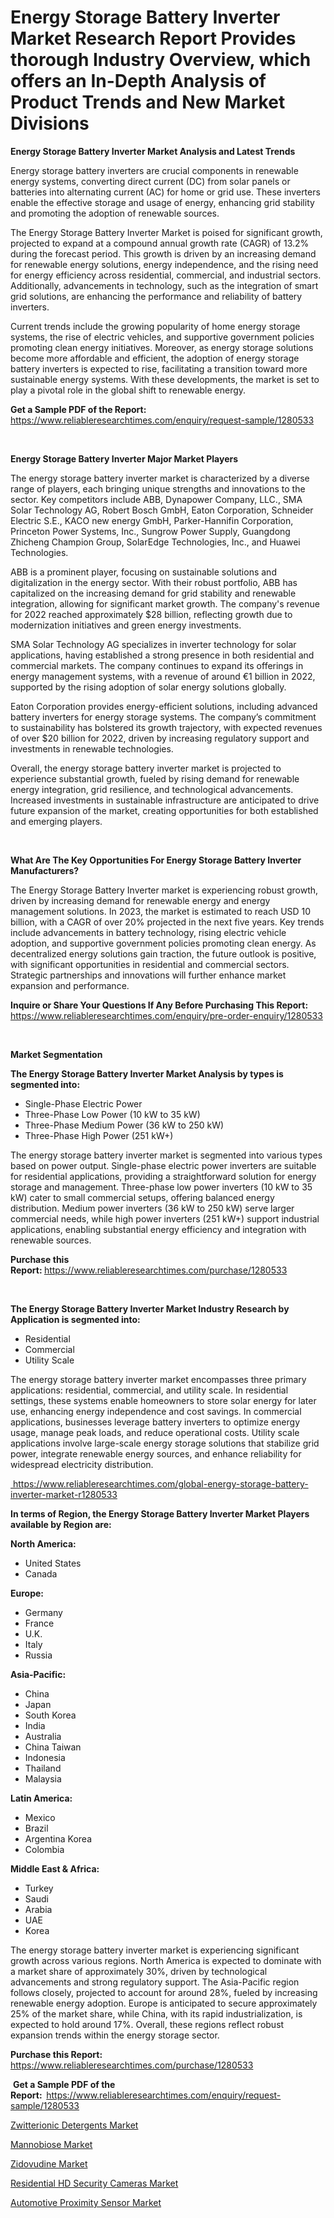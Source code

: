 <p><h1>Energy Storage Battery Inverter Market Research Report Provides thorough Industry Overview, which offers an In-Depth Analysis of Product Trends and New Market Divisions</h1></p><p><strong>Energy Storage Battery Inverter Market Analysis and Latest Trends</strong></p>
<p><p>Energy storage battery inverters are crucial components in renewable energy systems, converting direct current (DC) from solar panels or batteries into alternating current (AC) for home or grid use. These inverters enable the effective storage and usage of energy, enhancing grid stability and promoting the adoption of renewable sources.</p><p>The Energy Storage Battery Inverter Market is poised for significant growth, projected to expand at a compound annual growth rate (CAGR) of 13.2% during the forecast period. This growth is driven by an increasing demand for renewable energy solutions, energy independence, and the rising need for energy efficiency across residential, commercial, and industrial sectors. Additionally, advancements in technology, such as the integration of smart grid solutions, are enhancing the performance and reliability of battery inverters.</p><p>Current trends include the growing popularity of home energy storage systems, the rise of electric vehicles, and supportive government policies promoting clean energy initiatives. Moreover, as energy storage solutions become more affordable and efficient, the adoption of energy storage battery inverters is expected to rise, facilitating a transition toward more sustainable energy systems. With these developments, the market is set to play a pivotal role in the global shift to renewable energy.</p></p>
<p><strong>Get a Sample PDF of the Report:&nbsp;</strong> <a href="https://www.reliableresearchtimes.com/enquiry/request-sample/1280533?utm_campaign=1835&utm_medium=2&utm_source=Github&utm_content=ia&utm_term=10122024&utm_id=energy-storage-battery-inverter">https://www.reliableresearchtimes.com/enquiry/request-sample/1280533</a></p>
<p>&nbsp;</p>
<p><strong>Energy Storage Battery Inverter Major Market Players</strong></p>
<p><p>The energy storage battery inverter market is characterized by a diverse range of players, each bringing unique strengths and innovations to the sector. Key competitors include ABB, Dynapower Company, LLC., SMA Solar Technology AG, Robert Bosch GmbH, Eaton Corporation, Schneider Electric S.E., KACO new energy GmbH, Parker-Hannifin Corporation, Princeton Power Systems, Inc., Sungrow Power Supply, Guangdong Zhicheng Champion Group, SolarEdge Technologies, Inc., and Huawei Technologies.</p><p>ABB is a prominent player, focusing on sustainable solutions and digitalization in the energy sector. With their robust portfolio, ABB has capitalized on the increasing demand for grid stability and renewable integration, allowing for significant market growth. The company's revenue for 2022 reached approximately $28 billion, reflecting growth due to modernization initiatives and green energy investments.</p><p>SMA Solar Technology AG specializes in inverter technology for solar applications, having established a strong presence in both residential and commercial markets. The company continues to expand its offerings in energy management systems, with a revenue of around €1 billion in 2022, supported by the rising adoption of solar energy solutions globally.</p><p>Eaton Corporation provides energy-efficient solutions, including advanced battery inverters for energy storage systems. The company’s commitment to sustainability has bolstered its growth trajectory, with expected revenues of over $20 billion for 2022, driven by increasing regulatory support and investments in renewable technologies.</p><p>Overall, the energy storage battery inverter market is projected to experience substantial growth, fueled by rising demand for renewable energy integration, grid resilience, and technological advancements. Increased investments in sustainable infrastructure are anticipated to drive future expansion of the market, creating opportunities for both established and emerging players.</p></p>
<p>&nbsp;</p>
<p><strong>What Are The Key Opportunities For Energy Storage Battery Inverter Manufacturers?</strong></p>
<p><p>The Energy Storage Battery Inverter market is experiencing robust growth, driven by increasing demand for renewable energy and energy management solutions. In 2023, the market is estimated to reach USD 10 billion, with a CAGR of over 20% projected in the next five years. Key trends include advancements in battery technology, rising electric vehicle adoption, and supportive government policies promoting clean energy. As decentralized energy solutions gain traction, the future outlook is positive, with significant opportunities in residential and commercial sectors. Strategic partnerships and innovations will further enhance market expansion and performance.</p></p>
<p><strong>Inquire or Share Your Questions If Any Before Purchasing This Report:</strong> <a href="https://www.reliableresearchtimes.com/enquiry/pre-order-enquiry/1280533?utm_campaign=1835&utm_medium=2&utm_source=Github&utm_content=ia&utm_term=10122024&utm_id=energy-storage-battery-inverter">https://www.reliableresearchtimes.com/enquiry/pre-order-enquiry/1280533</a></p>
<p>&nbsp;</p>
<p><strong>Market Segmentation</strong></p>
<p><strong>The Energy Storage Battery Inverter Market Analysis by types is segmented into:</strong></p>
<p><ul><li>Single-Phase Electric Power</li><li>Three-Phase Low Power (10 kW to 35 kW)</li><li>Three-Phase Medium Power (36 kW to 250 kW)</li><li>Three-Phase High Power (251 kW+)</li></ul></p>
<p><p>The energy storage battery inverter market is segmented into various types based on power output. Single-phase electric power inverters are suitable for residential applications, providing a straightforward solution for energy storage and management. Three-phase low power inverters (10 kW to 35 kW) cater to small commercial setups, offering balanced energy distribution. Medium power inverters (36 kW to 250 kW) serve larger commercial needs, while high power inverters (251 kW+) support industrial applications, enabling substantial energy efficiency and integration with renewable sources.</p></p>
<p><strong>Purchase this Report:&nbsp;</strong><a href="https://www.reliableresearchtimes.com/purchase/1280533?utm_campaign=1835&utm_medium=2&utm_source=Github&utm_content=ia&utm_term=10122024&utm_id=energy-storage-battery-inverter">https://www.reliableresearchtimes.com/purchase/1280533</a></p>
<p>&nbsp;</p>
<p><strong>The Energy Storage Battery Inverter Market Industry Research by Application is segmented into:</strong></p>
<p><ul><li>Residential</li><li>Commercial</li><li>Utility Scale</li></ul></p>
<p><p>The energy storage battery inverter market encompasses three primary applications: residential, commercial, and utility scale. In residential settings, these systems enable homeowners to store solar energy for later use, enhancing energy independence and cost savings. In commercial applications, businesses leverage battery inverters to optimize energy usage, manage peak loads, and reduce operational costs. Utility scale applications involve large-scale energy storage solutions that stabilize grid power, integrate renewable energy sources, and enhance reliability for widespread electricity distribution.</p></p>
<p><a href="https://www.reliableresearchtimes.com/global-energy-storage-battery-inverter-market-r1280533?utm_campaign=1835&utm_medium=2&utm_source=Github&utm_content=ia&utm_term=10122024&utm_id=energy-storage-battery-inverter">&nbsp;https://www.reliableresearchtimes.com/global-energy-storage-battery-inverter-market-r1280533</a></p>
<p><strong>In terms of Region, the Energy Storage Battery Inverter Market Players available by Region are:</strong></p>
<p>
    <p> <strong> North America: </strong>
        <ul>
            <li>United States</li>
            <li>Canada</li>
        </ul>
        </p> 
    <p> <strong> Europe: </strong>
        <ul>
            <li>Germany</li>
            <li>France</li>
            <li>U.K.</li>
            <li>Italy</li>
            <li>Russia</li>
        </ul>
        </p> 
    <p> <strong> Asia-Pacific: </strong>
        <ul>
            <li>China</li>
            <li>Japan</li>
            <li>South Korea</li>
            <li>India</li>
            <li>Australia</li>
            <li>China Taiwan</li>
            <li>Indonesia</li>
            <li>Thailand</li>
            <li>Malaysia</li>
        </ul>
        </p> 
    <p> <strong> Latin America: </strong>
        <ul>
            <li>Mexico</li>
            <li>Brazil</li>
            <li>Argentina Korea</li>
            <li>Colombia</li>
        </ul>
        </p> 
    <p> <strong> Middle East & Africa: </strong>
        <ul>
            <li>Turkey</li>
            <li>Saudi</li>
            <li>Arabia</li>
            <li>UAE</li>
            <li>Korea</li>
        </ul>
    </p>
    </p>
<p><p>The energy storage battery inverter market is experiencing significant growth across various regions. North America is expected to dominate with a market share of approximately 30%, driven by technological advancements and strong regulatory support. The Asia-Pacific region follows closely, projected to account for around 28%, fueled by increasing renewable energy adoption. Europe is anticipated to secure approximately 25% of the market share, while China, with its rapid industrialization, is expected to hold around 17%. Overall, these regions reflect robust expansion trends within the energy storage sector.</p></p>
<p><strong>Purchase this Report: </strong><a href="https://www.reliableresearchtimes.com/purchase/1280533?utm_campaign=1835&utm_medium=2&utm_source=Github&utm_content=ia&utm_term=10122024&utm_id=energy-storage-battery-inverter">https://www.reliableresearchtimes.com/purchase/1280533</a></p>
<p>&nbsp;<strong>Get a Sample PDF of the Report:&nbsp;&nbsp;</strong><a href="https://www.reliableresearchtimes.com/enquiry/request-sample/1280533?utm_campaign=1835&utm_medium=2&utm_source=Github&utm_content=ia&utm_term=10122024&utm_id=energy-storage-battery-inverter">https://www.reliableresearchtimes.com/enquiry/request-sample/1280533</a></p>
<p><strong></strong></p>
<p><p><a href="https://www.linkedin.com/pulse/exploring-zwitterionic-detergents-market-dynamics-global-trends-mdukc?utm_campaign=1835&utm_medium=2&utm_source=Github&utm_content=ia&utm_term=10122024&utm_id=energy-storage-battery-inverter">Zwitterionic Detergents Market</a></p><p><a href="https://www.linkedin.com/pulse/c-hannibex-sqmmf?utm_campaign=1835&utm_medium=2&utm_source=Github&utm_content=ia&utm_term=10122024&utm_id=energy-storage-battery-inverter">Mannobiose Market</a></p><p><a href="https://www.linkedin.com/pulse/zidovudine-market-dynamics-projections-2024-2031-segmentation-gfqsc?utm_campaign=1835&utm_medium=2&utm_source=Github&utm_content=ia&utm_term=10122024&utm_id=energy-storage-battery-inverter">Zidovudine Market</a></p><p><a href="https://github.com/marlanamarvn/Market-Research-Report-List-1/blob/main/residential-hd-security-cameras-market.md?utm_campaign=1835&utm_medium=2&utm_source=Github&utm_content=ia&utm_term=10122024&utm_id=energy-storage-battery-inverter">Residential HD Security Cameras Market</a></p><p><a href="https://www.linkedin.com/pulse/evaluating-automotive-proximity-sensor-market-trends-8adle?utm_campaign=1835&utm_medium=2&utm_source=Github&utm_content=ia&utm_term=10122024&utm_id=energy-storage-battery-inverter">Automotive Proximity Sensor Market</a></p></p>